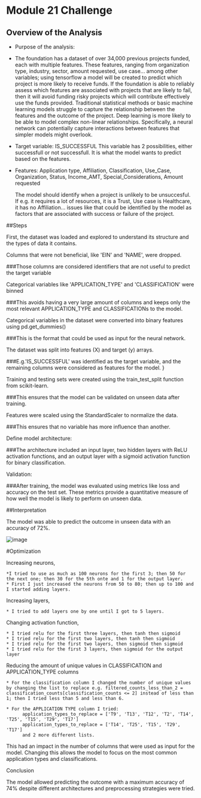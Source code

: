 # Module 21 Challenge

## Overview of the Analysis

* Purpose of the analysis:
* The foundation has a dataset of over 34,000 previous projects funded, each with multiple features. These features, ranging from organization type, industry, sector, amount requested, use case... among other variables; using tensorflow a model will be created to predict which project is more likely to receive funds. If the foundation is able to reliably assess which features are associated with projects that are likely to fail, then it will avoid funding risky projects which will contribute effectively use the funds provided. Traditional statistical methods or basic machine learning models struggle to capture the relationship between the features and the outcome of the project. Deep learning is more likely to be able to model complex non-linear relationships. Specifically, a neural network can potentially capture interactions between features that simpler models might overlook.
  
* Target variable: IS_SUCCESSFUL
                    This variable has 2 possibilities, either successfull or not successfull. It is what the model wants to predict based on the features.
  
* Features: Application type, Affiliation, Classification, Use_Case, Organization, Status, Income_AMT, Special_Considerations, Amount requested 
 
  The model should identify when a project is unlikely to be unsuccesful. If e.g. it requires a lot of resources, it is a Trust, Use case is Healthcare, it has no Affiliation... issues like that could be identified by the model as factors that are associated with success or failure of the project.

##Steps

First, the dataset was loaded and explored to understand its structure and the types of data it contains.

Columns that were not beneficial, like 'EIN' and 'NAME', were dropped.

  ###Those columns are considered identifiers that are not useful to predict the target variable
  
Categorical variables like 'APPLICATION_TYPE' and 'CLASSIFICATION' were binned 

  ###This avoids having a very large amount of columns and keeps only the most relevant APPLICATION_TYPE and CLASSIFICATIONs to the model.
  
Categorical variables in the dataset were converted into binary features using pd.get_dummies()

  ###This is the format that could be used as input for the neural network. 
  
The dataset was split into features (X) and target (y) arrays.

  ###E.g.'IS_SUCCESSFUL' was identified as the target variable, and the remaining columns were considered as features for the model. }
  
Training and testing sets were created using the train_test_split function from scikit-learn.

  ###This ensures that the model can be validated on unseen data after training.
  
Features were scaled using the StandardScaler to normalize the data.

  ###This ensures that no variable has more influence than another.
  
Define model architecture: 

  ###The architecture included an input layer, two hidden layers with ReLU activation functions, and an output layer with a sigmoid activation function for binary classification.
  
Validation:

  ###After training, the model was evaluated using metrics like loss and accuracy on the test set. These metrics provide a quantitative measure of how well the model is likely to perform on unseen data.

##Interpretation

The model was able to predict the outcome in unseen data with an accuracy of 72%.

![image](https://github.com/AlanIslasMorris/deep-learning-challenge/assets/70079035/3e67cfc1-e455-4283-9556-26cff1f3473d)

#Optimization

 Increasing neurons,
 
    *I tried to use as much as 100 neurons for the first 3; then 50 for the next one; then 30 for the 5th onte and 1 for the output layer.
    * First I just increased the neurons from 50 to 80; then up to 100 and I started adding layers.
    
 Increasing layers, 
 
    * I tried to add layers one by one until I got to 5 layers.
    
 Changing activation function,
 
    * I tried relu for the first three layers, then tanh then sigmoid
    * I tried relu for the first two layers, then tanh then sigmoid
    * I tried relu for the first two layers, then sigmoid then sigmoid
    * I tried relu for the first 3 layers, then sigmoid for the output layer

Reducing the amount of unique values in CLASSIFICATION and APPLICATION_TYPE columns

    * For the classification column I changed the number of unique values by changing the list to replace e.g. filtered_counts_less_than_2 = classification_counts[classification_counts <= 2] instead of less than 1; then I tried less than 5 and less than 6.
    
    * For the APPLICATION TYPE column I tried:
          application_types_to_replace = ['T9', 'T13', 'T12', 'T2', 'T14', 'T25', 'T15', 'T29', 'T17']
          application_types_to_replace = ['T14', 'T25', 'T15', 'T29', 'T17']
          and 2 more different lists.
          
  This had an impact in the number of columns that were used as input for the model. Changing this allows the model to focus on the most common application types and classifications.

Conclusion

The model allowed predicting the outcome with a maximum accuracy of 74% despite different architectures and preprocessing strategies were tried.
          

 
  

